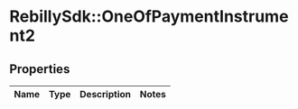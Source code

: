 # RebillySdk::OneOfPaymentInstrument2

## Properties
Name | Type | Description | Notes
------------ | ------------- | ------------- | -------------

